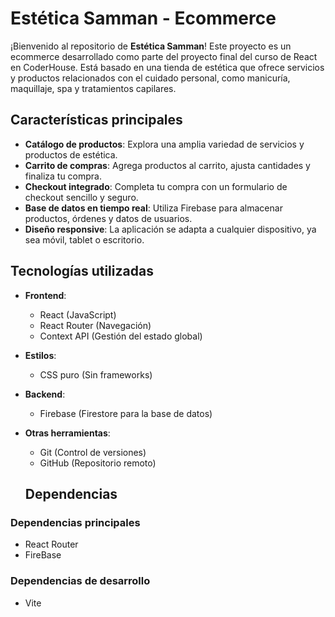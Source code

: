 # Estética Samman - Ecommerce

¡Bienvenido al repositorio de **Estética Samman**! Este proyecto es un ecommerce desarrollado como parte del proyecto final del curso de React en CoderHouse. Está basado en una tienda de estética que ofrece servicios y productos relacionados con el cuidado personal, como manicuría, maquillaje, spa y tratamientos capilares.

## Características principales

- **Catálogo de productos**: Explora una amplia variedad de servicios y productos de estética.
- **Carrito de compras**: Agrega productos al carrito, ajusta cantidades y finaliza tu compra.
- **Checkout integrado**: Completa tu compra con un formulario de checkout sencillo y seguro.
- **Base de datos en tiempo real**: Utiliza Firebase para almacenar productos, órdenes y datos de usuarios.
- **Diseño responsive**: La aplicación se adapta a cualquier dispositivo, ya sea móvil, tablet o escritorio.

## Tecnologías utilizadas

- **Frontend**:
  - React (JavaScript)
  - React Router (Navegación)
  - Context API (Gestión del estado global)
- **Estilos**:
  - CSS puro (Sin frameworks)
- **Backend**:
  - Firebase (Firestore para la base de datos)
- **Otras herramientas**:
  - Git (Control de versiones)
  - GitHub (Repositorio remoto)

  ## Dependencias

### Dependencias principales
- React Router
- FireBase

### Dependencias de desarrollo
- Vite